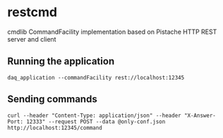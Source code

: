# restcmd
cmdlib CommandFacility implementation based on Pistache HTTP REST server and client

## Running the application
    daq_application --commandFacility rest://localhost:12345

## Sending commands
    curl --header "Content-Type: application/json" --header "X-Answer-Port: 12333" --request POST --data @only-conf.json http://localhost:12345/command
